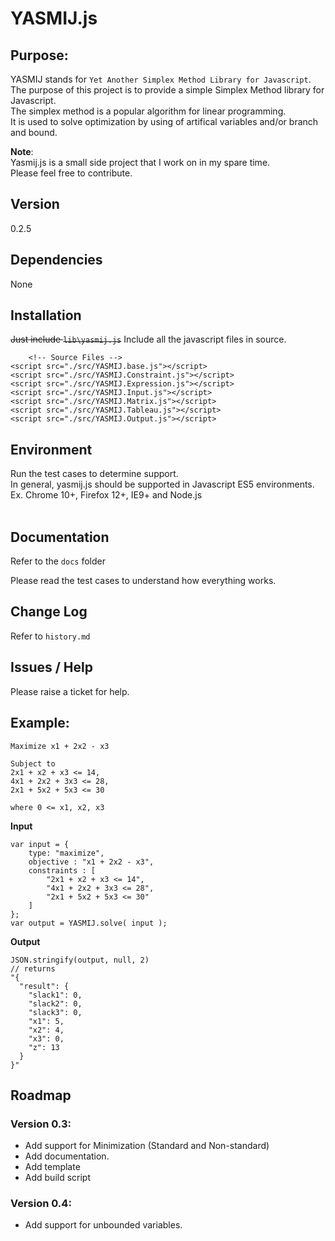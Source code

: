 # YASMIJ.js 

## Purpose:
YASMIJ stands for `Yet Another Simplex Method Library for Javascript`.<br/>
The purpose of this project is to provide a simple Simplex Method library for Javascript.<br/>
The simplex method is a popular algorithm for linear programming.<br/>
It is used to solve optimization by using of artifical variables and/or branch and bound.<br/>

<b>Note</b>: <br/>
Yasmij.js is a small side project that I work on in my spare time.<br/>
Please feel free to contribute.

## Version
0.2.5

## Dependencies
None

## Installation
<del>Just include `lib\yasmij.js`</del>
Include all the javascript files in source.

		<!-- Source Files -->
	<script src="./src/YASMIJ.base.js"></script>
	<script src="./src/YASMIJ.Constraint.js"></script>
	<script src="./src/YASMIJ.Expression.js"></script>
	<script src="./src/YASMIJ.Input.js"></script>
	<script src="./src/YASMIJ.Matrix.js"></script>
	<script src="./src/YASMIJ.Tableau.js"></script>
	<script src="./src/YASMIJ.Output.js"></script>

## Environment
Run the test cases to determine support.<br/>
In general, yasmij.js should be supported in Javascript ES5 environments.<br/>
Ex. Chrome 10+, Firefox 12+, IE9+ and Node.js<br/>
<br/>

## Documentation 
Refer to the `docs` folder

Please read the test cases to understand how everything works.

## Change Log
Refer to `history.md`

## Issues / Help
Please raise a ticket for help.

## Example:

	Maximize x1 + 2x2 - x3

	Subject to 
	2x1 + x2 + x3 <= 14,
	4x1 + 2x2 + 3x3 <= 28,
	2x1 + 5x2 + 5x3 <= 30

	where 0 <= x1, x2, x3

<b>Input</b><br/>

	var input = {
		type: "maximize",
		objective : "x1 + 2x2 - x3",
		constraints : [
			"2x1 + x2 + x3 <= 14",
			"4x1 + 2x2 + 3x3 <= 28",
			"2x1 + 5x2 + 5x3 <= 30"
		]
	};
	var output = YASMIJ.solve( input );
	
<b>Output</b><br/>

	JSON.stringify(output, null, 2)
	// returns 
	"{
	  "result": {
		"slack1": 0,
		"slack2": 0,
		"slack3": 0,
		"x1": 5,
		"x2": 4,
		"x3": 0,
		"z": 13
	  }
	}"


## Roadmap
### Version 0.3: 
- Add support for Minimization (Standard and Non-standard)<br/>
- Add documentation.<br/>
- Add template<br/>
- Add build script<br/>

### Version 0.4:
- Add support for unbounded variables.

<br/>
